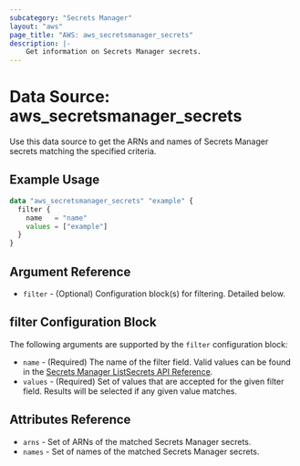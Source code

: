 ```yaml
---
subcategory: "Secrets Manager"
layout: "aws"
page_title: "AWS: aws_secretsmanager_secrets"
description: |-
    Get information on Secrets Manager secrets.
---
```


# Data Source: aws_secretsmanager_secrets

Use this data source to get the ARNs and names of Secrets Manager secrets matching the specified criteria.

## Example Usage

```terraform
data "aws_secretsmanager_secrets" "example" {
  filter {
    name   = "name"
    values = ["example"]
  }
}
```

## Argument Reference

* `filter` - (Optional) Configuration block(s) for filtering. Detailed below.

## filter Configuration Block

The following arguments are supported by the `filter` configuration block:

* `name` - (Required) The name of the filter field. Valid values can be found in the [Secrets Manager ListSecrets API Reference](https://docs.aws.amazon.com/secretsmanager/latest/apireference/API_ListSecrets.html).
* `values` - (Required) Set of values that are accepted for the given filter field. Results will be selected if any given value matches.

## Attributes Reference

* `arns` - Set of ARNs of the matched Secrets Manager secrets.
* `names` - Set of names of the matched Secrets Manager secrets.
